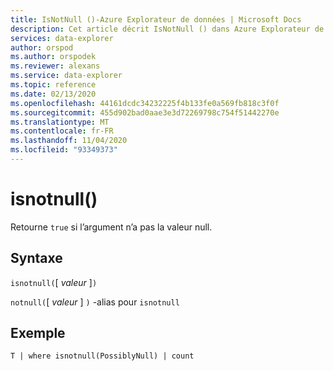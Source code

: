 ```yaml
---
title: IsNotNull ()-Azure Explorateur de données | Microsoft Docs
description: Cet article décrit IsNotNull () dans Azure Explorateur de données.
services: data-explorer
author: orspod
ms.author: orspodek
ms.reviewer: alexans
ms.service: data-explorer
ms.topic: reference
ms.date: 02/13/2020
ms.openlocfilehash: 44161dcdc34232225f4b133fe0a569fb818c3f0f
ms.sourcegitcommit: 455d902bad0aae3e3d72269798c754f51442270e
ms.translationtype: MT
ms.contentlocale: fr-FR
ms.lasthandoff: 11/04/2020
ms.locfileid: "93349373"
---
```

# <a name="isnotnull"></a>isnotnull()

Retourne `true` si l’argument n’a pas la valeur null.

## <a name="syntax"></a>Syntaxe

`isnotnull(`[ *valeur* ]`)`

`notnull(`[ *valeur* ] `)` -alias pour `isnotnull`

## <a name="example"></a>Exemple

```kusto
T | where isnotnull(PossiblyNull) | count
```
